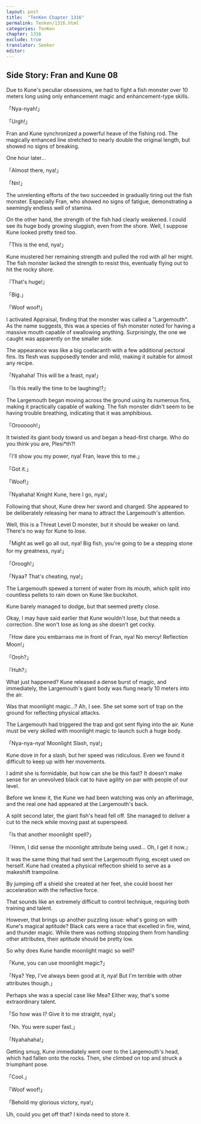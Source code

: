 ```yaml
---
layout: post
title:  "TenKen Chapter 1316"
permalink: Tenken/1316.html
categories: TenKen
chapter: 1316
exclude: true
translator: Seeker
editor: 
---
```

<h2>Side Story: Fran and Kune 08</h2>

Due to Kune's peculiar obsessions, we had to fight a fish monster over 10 meters long using only enhancement magic and enhancement-type skills.

「Nya-nyah!」

「Urgh!」

Fran and Kune synchronized a powerful heave of the fishing rod. The magically enhanced line stretched to nearly double the original length, but showed no signs of breaking.

One hour later...

「Almost there, nya!」

「Nn!」

The unrelenting efforts of the two succeeded in gradually tiring out the fish monster. Especially Fran, who showed no signs of fatigue, demonstrating a seemingly endless well of stamina.

On the other hand, the strength of the fish had clearly weakened. I could see its huge body growing sluggish, even from the shore. Well, I suppose Kune looked pretty tired too.

「This is the end, nya!」

Kune mustered her remaining strength and pulled the rod with all her might. The fish monster lacked the strength to resist this, eventually flying out to hit the rocky shore.

『That's huge!』

「Big.」

「Woof woof!」

I activated Appraisal, finding that the monster was called a "Largemouth". As the name suggests, this was a species of fish monster noted for having a massive mouth capable of swallowing anything. Surprisingly, the one we caught was apparently on the smaller side.

The appearance was like a big coelacanth with a few additional pectoral fins. Its flesh was supposedly tender and mild, making it suitable for almost any recipe.

「Nyahaha! This will be a feast, nya!」

『Is this really the time to be laughing!?』

The Largemouth began moving across the ground using its numerous fins, making it practically capable of walking. The fish monster didn't seem to be having trouble breathing, indicating that it was amphibious.

「Oroooooh!」

It twisted its giant body toward us and began a head-first charge. Who do you think you are, Plesi*th?!

「I'll show you my power, nya! Fran, leave this to me.」

「Got it.」

「Woof!」

「Nyahaha! Knight Kune, here I go, nya!」

Following that shout, Kune drew her sword and charged. She appeared to be deliberately releasing her mana to attract the Largemouth's attention.

Well, this is a Threat Level D monster, but it should be weaker on land. There's no way for Kune to lose.

「Might as well go all out, nya! Big fish, you're going to be a stepping stone for my greatness, nya!」

「Oroogh!」

「Nyaa? That's cheating, nya!」

The Largemouth spewed a torrent of water from its mouth, which split into countless pellets to rain down on Kune like buckshot.

Kune barely managed to dodge, but that seemed pretty close.

Okay, I may have said earlier that Kune wouldn't lose, but that needs a correction. She won't lose as long as she doesn't get cocky.

「How dare you embarrass me in front of Fran, nya! No mercy! Reflection Moon!」

「Oroh?」

『Huh?』

What just happened? Kune released a dense burst of magic, and immediately, the Largemouth's giant body was flung nearly 10 meters into the air.

Was that moonlight magic...? Ah, I see. She set some sort of trap on the ground for reflecting physical attacks.

The Largemouth had triggered the trap and got sent flying into the air. Kune must be very skilled with moonlight magic to launch such a huge body.

「Nya-nya-nya! Moonlight Slash, nya!」

Kune dove in for a slash, but her speed was ridiculous. Even we found it difficult to keep up with her movements.

I admit she is formidable, but how can she be this fast? It doesn't make sense for an unevolved black cat to have agility on par with people of our level.

Before we knew it, the Kune we had been watching was only an afterimage, and the real one had appeared at the Largemouth's back.

A split second later, the giant fish's head fell off. She managed to deliver a cut to the neck while moving past at superspeed.

「Is that another moonlight spell?」

『Hmm, I did sense the moonlight attribute being used... Oh, I get it now.』

It was the same thing that had sent the Largemouth flying, except used on herself. Kune had created a physical reflection shield to serve as a makeshift trampoline.

By jumping off a shield she created at her feet, she could boost her acceleration with the reflective force.

That sounds like an extremely difficult to control technique, requiring both training and talent.

However, that brings up another puzzling issue: what's going on with Kune's magical aptitude? Black cats were a race that excelled in fire, wind, and thunder magic. While there was nothing stopping them from handling other attributes, their aptitude should be pretty low.

So why does Kune handle moonlight magic so well?

「Kune, you can use moonlight magic?」

「Nya? Yep, I've always been good at it, nya! But I'm terrible with other attributes though.」

Perhaps she was a special case like Mea? Either way, that's some extraordinary talent.

「So how was I? Give it to me straight, nya!」

「Nn. You were super fast.」

「Nyahahaha!」

Getting smug, Kune immediately went over to the Largemouth's head, which had fallen onto the rocks. Then, she climbed on top and struck a triumphant pose.

「Cool.」

「Woof woof!」

「Behold my glorious victory, nya!」

Uh, could you get off that? I kinda need to store it.


